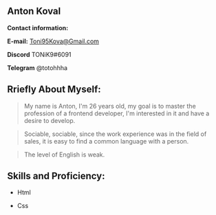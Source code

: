## Anton Koval

**Contact information:**

**E-mail:** Toni95Kova@Gmail.com

**Discord** TONiK9#6091

**Telegram** @totohhha

## Rriefly About Myself:
> My name is Anton, I'm 26 years old, my goal is to master the profession of a frontend developer, I'm interested in it and have a desire to develop.

> Sociable, sociable, since the work experience was in the field of sales, it is easy to find a common language with a person.

> The level of English is weak.

## Skills and Proficiency:

* Html

* Css